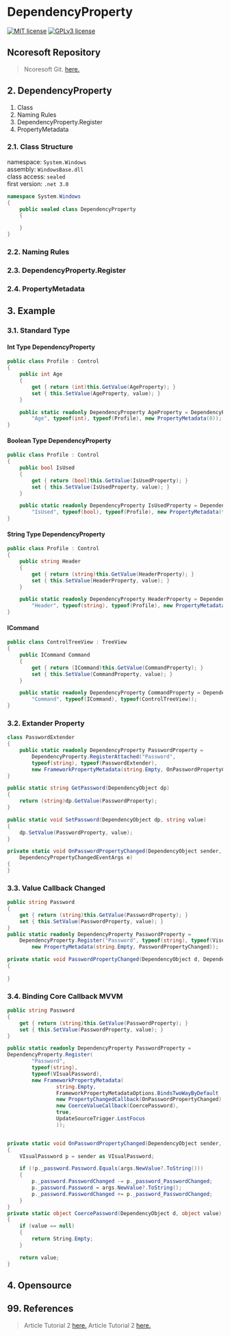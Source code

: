 # DependencyProperty
[![MIT license](https://img.shields.io/badge/License-MIT-blue.svg)](https://lbesson.mit-license.org/)
[![GPLv3 license](https://img.shields.io/badge/License-GPLv3-blue.svg)](http://perso.crans.org/besson/LICENSE.html)

## Ncoresoft Repository
> Ncoresoft Git. [here.](https://github.com/ncoresoftsource/ncoresoftgit)

## 2. DependencyProperty
1. Class
2. Naming Rules
3. DependencyProperty.Register
4. PropertyMetadata

### 2.1. Class Structure
namespace: `System.Windows`   
assembly: `WindowsBase.dll`   
class access: `sealed`   
first version: `.net 3.0`
```csharp
namespace System.Windows
{
    public sealed class DependencyProperty
    {

    }   
}
```

### 2.2. Naming Rules



### 2.3. DependencyProperty.Register

### 2.4. PropertyMetadata

## 3. Example

### 3.1. Standard Type
#### Int Type DependencyProperty
```csharp
public class Profile : Control
{
    public int Age
    {
        get { return (int)this.GetValue(AgeProperty); }
        set { this.SetValue(AgeProperty, value); }
    }

    public static readonly DependencyProperty AgeProperty = DependencyProperty.Register(
        "Age", typeof(int), typeof(Profile), new PropertyMetadata(0));
}
```

#### Boolean Type DependencyProperty
```csharp
public class Profile : Control
{
    public bool IsUsed
    {
        get { return (bool)this.GetValue(IsUsedProperty); }
        set { this.SetValue(IsUsedProperty, value); }
    }

    public static readonly DependencyProperty IsUsedProperty = DependencyProperty.Register(
        "IsUsed", typeof(bool), typeof(Profile), new PropertyMetadata(false));
}
```

#### String Type DependencyProperty
```csharp
public class Profile : Control
{
    public string Header
    {
        get { return (string)this.GetValue(HeaderProperty); }
        set { this.SetValue(HeaderProperty, value); }
    }

    public static readonly DependencyProperty HeaderProperty = DependencyProperty.Register(
        "Header", typeof(string), typeof(Profile), new PropertyMetadata(""));
}
```

#### ICommand
```csharp
public class ControlTreeView : TreeView
{
    public ICommand Command
    {
        get { return (ICommand)this.GetValue(CommandProperty); }
        set { this.SetValue(CommandProperty, value); }
    }

    public static readonly DependencyProperty CommandProperty = DependencyProperty.Register(
        "Command", typeof(ICommand), typeof(ControlTreeView));
}
```

### 3.2. Extander Property
```csharp
class PasswordExtender
{
    public static readonly DependencyProperty PasswordProperty =
        DependencyProperty.RegisterAttached("Password",
        typeof(string), typeof(PasswordExtender),
        new FrameworkPropertyMetadata(string.Empty, OnPasswordPropertyChanged));
}
```
```csharp
public static string GetPassword(DependencyObject dp)
{
    return (string)dp.GetValue(PasswordProperty);
}

public static void SetPassword(DependencyObject dp, string value)
{
    dp.SetValue(PasswordProperty, value);
}
```
```csharp
private static void OnPasswordPropertyChanged(DependencyObject sender,
    DependencyPropertyChangedEventArgs e)
{
}
```

### 3.3. Value Callback Changed
```csharp
public string Password
{
    get { return (string)this.GetValue(PasswordProperty); }
    set { this.SetValue(PasswordProperty, value); }
}
public static readonly DependencyProperty PasswordProperty =
    DependencyProperty.Register("Password", typeof(string), typeof(VisualPassword),
        new PropertyMetadata(string.Empty, PasswordPropertyChanged));

private static void PasswordPropertyChanged(DependencyObject d, DependencyPropertyChangedEventArgs e)
{
    
}
```

### 3.4. Binding Core Callback MVVM
```csharp
public string Password
{
    get { return (string)this.GetValue(PasswordProperty); }
    set { this.SetValue(PasswordProperty, value); }
}

public static readonly DependencyProperty PasswordProperty =
DependencyProperty.Register(
        "Password", 
        typeof(string), 
        typeof(VIsualPassword),
        new FrameworkPropertyMetadata( 
                string.Empty, 
                FrameworkPropertyMetadataOptions.BindsTwoWayByDefault | FrameworkPropertyMetadataOptions.Journal,
                new PropertyChangedCallback(OnPasswordPropertyChanged),
                new CoerceValueCallback(CoercePassword),
                true, 
                UpdateSourceTrigger.LostFocus 
                ));


private static void OnPasswordPropertyChanged(DependencyObject sender, DependencyPropertyChangedEventArgs args)
{
    VIsualPassword p = sender as VIsualPassword;

    if (!p._password.Password.Equals(args.NewValue?.ToString()))
    {
        p._password.PasswordChanged -= p._password_PasswordChanged;
        p._password.Password = args.NewValue?.ToString();
        p._password.PasswordChanged += p._password_PasswordChanged;
    }
}
private static object CoercePassword(DependencyObject d, object value)
{
    if (value == null)
    {
        return String.Empty;
    }

    return value;
}
```
## 4. Opensource

## 99. References
> Article Tutorial 2 [here.](https://www.wpftutorial.net/DependencyProperties.html)
> Article Tutorial 2 [here.](https://sodocumentation.net/wpf/topic/2914/dependency-properties)
